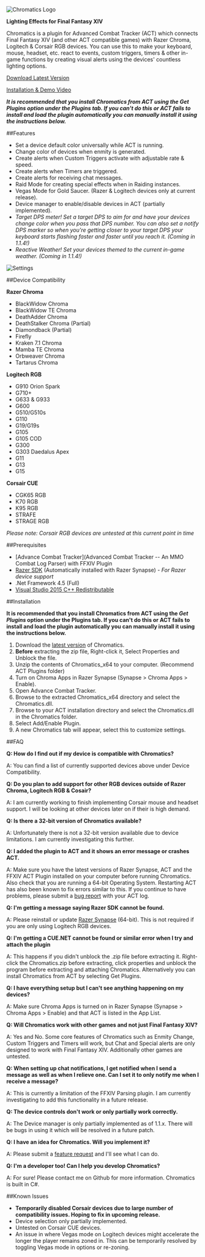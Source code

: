 ![Chromatics Logo](http://thejourneynetwork.net/chromatics/chromatics_black_md.png)

**Lighting Effects for Final Fantasy XIV**

Chromatics is a plugin for Advanced Combat Tracker (ACT) which connects Final Fantasy XIV (and other ACT compatible games) with Razer Chroma, Logitech & Corsair RGB devices. You can use this to make your keyboard, mouse, headset, etc. react to events, custom triggers, timers & other in-game functions by creating visual alerts using the devices' countless lighting options.


[Download Latest Version](https://github.com/roxaskeyheart/Chromatics/releases)

[Installation & Demo Video](https://www.youtube.com/watch?v=NI2vJ53u-BM)

***It is recommended that you install Chromatics from ACT using the Get Plugins option under the Plugins tab. If you can't do this or ACT fails to install and load the plugin automatically you can manually install it using the instructions below.***



##Features


* Set a device default color universally while ACT is running.
* Change color of devices when enmity is generated.
* Create alerts when Custom Triggers activate with adjustable rate & speed.
* Create alerts when Timers are triggered.
* Create alerts for receiving chat messages.
* Raid Mode for creating special effects when in Raiding instances.
* Vegas Mode for Gold Saucer. (Razer & Logitech devices only at current release).
* Device manager to enable/disable devices in ACT (partially implemented).
* *Target DPS meter! Set a target DPS to aim for and have your devices change color when you pass that DPS number. You can also set a notify DPS marker so when you're getting closer to your target DPS your keyboard starts flashing faster and faster until you reach it. (Coming in 1.1.4!)*
* *Reactive Weather! Set your devices themed to the current in-game weather. (Coming in 1.1.4!)*
 


![Settings](http://thejourneynetwork.net/chromatics/chromatics_settings.png)



##Device Compatibility


**Razer Chroma**
* BlackWidow Chroma
* BlackWidow TE Chroma
* DeathAdder Chroma
* DeathStalker Chroma (Partial)
* Diamondback (Partial)
* Firefly
* Kraken 7.1 Chroma
* Mamba TE Chroma
* Orbweaver Chroma
* Tartarus Chroma


**Logitech RGB**
* G910 Orion Spark
* G710+
* G633 & G933
* G600
* G510/G510s
* G110
* G19/G19s
* G105
* G105 COD
* G300
* G303 Daedalus Apex
* G11
* G13
* G15


**Corsair CUE**
* CGK65 RGB
* K70 RGB
* K95 RGB
* STRAFE
* STRAGE RGB

*Please note: Corsair RGB devices are untested at this current point in time*




##Prerequisites


* [Advance Combat Tracker](Advanced Combat Tracker -- An MMO Combat Log Parser) with FFXIV Plugin
* [Razer SDK](http://www.razerzone.com/au-en/synapse) (Automatically installed with Razer Synapse) - *For Razer device support*
* .Net Framework 4.5 (Full)
* [Visual Studio 2015 C++ Redistributable](https://www.microsoft.com/en-au/download/details.aspx?id=48145)




##Installation

**It is recommended that you install Chromatics from ACT using the *Get Plugins* option under the Plugins tab. If you can't do this or ACT fails to install and load the plugin automatically you can manually install it using the instructions below.**

1. Download the [latest version](https://github.com/roxaskeyheart/Chromatics/releases) of Chromatics.
2. **Before** extracting the zip file, Right-click it, Select Properties and Unblock the file.
3. Unzip the contents of Chromatics_x64 to your computer. (Recommend ACT Plugins folder)
4. Turn on Chroma Apps in Razer Synapse (Synapse > Chroma Apps > Enable).
5. Open Advance Combat Tracker.
6. Browse to the extracted Chromatics_x64 directory and select the Chromatics.dll.
7. Browse to your ACT installation directory and select the Chromatics.dll in the Chromatics folder.
8. Select Add/Enable Plugin. 
9. A new Chromatics tab will appear, select this to customize settings.




##FAQ


**Q: How do I find out if my device is compatible with Chromatics?**


A: You can find a list of currently supported devices above under Device Compatibility.




**Q: Do you plan to add support for other RGB devices outside of Razer Chroma, Logitech RGB & Cosair?**


A: I am currently working to finish implementing Corsair mouse and headset support. I will be looking at other devices later on if their is high demand.




**Q: Is there a 32-bit version of Chromatics available?**


A: Unfortunately there is not a 32-bit version available due to device limitations. I am currently investigating this further.




**Q: I added the plugin to ACT and it shows an error message or crashes ACT.**


A: Make sure you have the latest versions of Razer Synapse, ACT and the FFXIV ACT Plugin installed on your computer before running Chromatics. Also check that you are running a 64-bit Operating System. Restarting ACT has also been known to fix errors similar to this. If you continue to have problems, please submit a [bug report](https://github.com/roxaskeyheart/Chromatics/issues) with your ACT log.




**Q: I'm getting a message saying Razer SDK cannot be found.**


A: Please reinstall or update [Razer Synapse](http://www.razerzone.com/au-en/synapse) (64-bit). This is not required if you are only using Logitech RGB devices.



**Q: I'm getting a CUE.NET cannot be found or similar error when I try and attach the plugin**


A: This happens if you didn't unblock the .zip file before extracting it. Right-click the Chromatics.zip before extracting, click properties and unblock the program before extracting and attaching Chromatics. Alternatively you can install Chromatics from ACT by selecting Get Plugins.



**Q: I have everything setup but I can't see anything happening on my devices?**


A: Make sure Chroma Apps is turned on in Razer Synapse (Synapse > Chroma Apps > Enable) and that ACT is listed in the App List.




**Q: Will Chromatics work with other games and not just Final Fantasy XIV?**


A: Yes and No. Some core features of Chromatics such as Enmity Change, Custom Triggers and Timers will work, but Chat and Special alerts are only designed to work with Final Fantasy XIV. Additionally other games are untested.




**Q: When setting up chat notifications, I get notified when I send a message as well as when I relieve one. Can I set it to only notify me when I receive a message?**


A: This is currently a limitation of the FFXIV Parsing plugin. I am currently investigating to add this functionality in a future release.



**Q: The device controls don't work or only partially work correctly.**


A: The Device manager is only partially implemented as of 1.1.x. There will be bugs in using it which will be resolved in a future patch.


**Q: I have an idea for Chromatics. Will you implement it?**


A: Please submit a [feature request](https://github.com/roxaskeyheart/Chromatics/issues) and I'll see what I can do.




**Q: I'm a developer too! Can I help you develop Chromatics?**


A: For sure! Please contact me on Github for more information. Chromatics is built in C#. 






##Known Issues

* **Temporarily disabled Corsair devices due to large number of compatibility issues. Hoping to fix in upcoming release.**
* Device selection only partially implemented.
* Untested on Corsair CUE devices.
* An issue in where Vegas mode on Logitech devices might accelerate the longer the player remains zoned in. This can be temporarily resolved by toggling Vegas mode in options or re-zoning.
